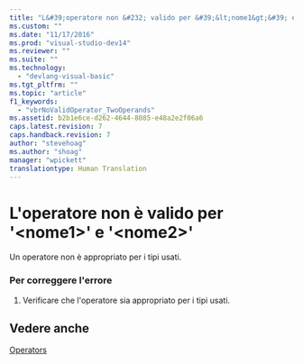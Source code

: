 ```yaml
---
title: "L&#39;operatore non &#232; valido per &#39;&lt;nome1&gt;&#39; e &#39;&lt;nome2&gt;&#39; | Microsoft Docs"
ms.custom: ""
ms.date: "11/17/2016"
ms.prod: "visual-studio-dev14"
ms.reviewer: ""
ms.suite: ""
ms.technology: 
  - "devlang-visual-basic"
ms.tgt_pltfrm: ""
ms.topic: "article"
f1_keywords: 
  - "vbrNoValidOperator_TwoOperands"
ms.assetid: b2b1e6ce-d262-4644-8085-e48a2e2f06a6
caps.latest.revision: 7
caps.handback.revision: 7
author: "stevehoag"
ms.author: "shoag"
manager: "wpickett"
translationtype: Human Translation
---
```

# L&#39;operatore non &#232; valido per &#39;&lt;nome1&gt;&#39; e &#39;&lt;nome2&gt;&#39;
Un operatore non è appropriato per i tipi usati.  
  
### Per correggere l'errore  
  
1.  Verificare che l'operatore sia appropriato per i tipi usati.  
  
## Vedere anche  
 [Operators](../../visual-basic/language-reference/operators/index.md)